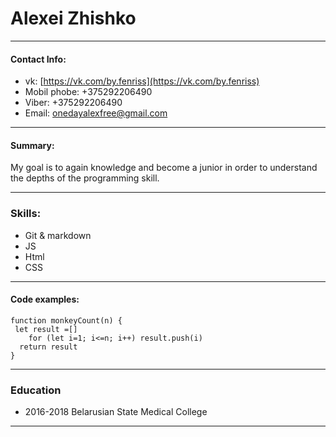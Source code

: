 # Alexei Zhishko #
***
#### Contact Info:
* vk:  [https://vk.com/by.fenriss](https://vk.com/by.fenriss)
* Mobil phobe: +375292206490
* Viber: +375292206490
* Email: onedayalexfree@gmail.com
* ***
#### Summary:
My goal is to again knowledge and become a junior in order to understand the depths of the programming skill.
***
### Skills:
* Git & markdown
* JS
* Html 
* CSS
***
#### Code examples:
```
function monkeyCount(n) {
 let result =[]
    for (let i=1; i<=n; i++) result.push(i)
  return result
}
```
***
### Education
* 2016-2018 Belarusian State Medical College
***